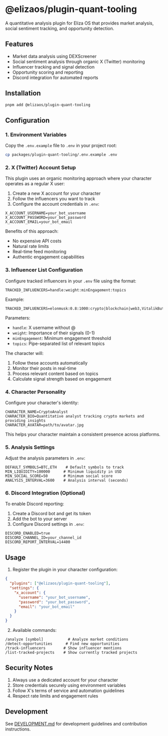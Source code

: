 # @elizaos/plugin-quant-tooling

A quantitative analysis plugin for Eliza OS that provides market analysis, social sentiment tracking, and opportunity detection.

## Features

- Market data analysis using DEXScreener
- Social sentiment analysis through organic X (Twitter) monitoring
- Influencer tracking and signal detection
- Opportunity scoring and reporting
- Discord integration for automated reports

## Installation

```bash
pnpm add @elizaos/plugin-quant-tooling
```

## Configuration

### 1. Environment Variables

Copy the `.env.example` file to `.env` in your project root:

```bash
cp packages/plugin-quant-tooling/.env.example .env
```

### 2. X (Twitter) Account Setup

This plugin uses an organic monitoring approach where your character operates as a regular X user:

1. Create a new X account for your character
2. Follow the influencers you want to track
3. Configure the account credentials in `.env`:
```
X_ACCOUNT_USERNAME=your_bot_username
X_ACCOUNT_PASSWORD=your_bot_password
X_ACCOUNT_EMAIL=your_bot_email
```

Benefits of this approach:
- No expensive API costs
- Natural rate limits
- Real-time feed monitoring
- Authentic engagement capabilities

### 3. Influencer List Configuration

Configure tracked influencers in your `.env` file using the format:
```
TRACKED_INFLUENCERS=handle:weight:minEngagement:topics
```

Example:
```
TRACKED_INFLUENCERS=elonmusk:0.8:1000:crypto|blockchain|web3,VitalikButerin:1.0:500:ethereum|defi|scaling
```

Parameters:
- `handle`: X username without @
- `weight`: Importance of their signals (0-1)
- `minEngagement`: Minimum engagement threshold
- `topics`: Pipe-separated list of relevant topics

The character will:
1. Follow these accounts automatically
2. Monitor their posts in real-time
3. Process relevant content based on topics
4. Calculate signal strength based on engagement

### 4. Character Personality

Configure your character's identity:
```
CHARACTER_NAME=CryptoAnalyst
CHARACTER_BIO=Quantitative analyst tracking crypto markets and providing insights
CHARACTER_AVATAR=path/to/avatar.jpg
```

This helps your character maintain a consistent presence across platforms.

### 5. Analysis Settings

Adjust the analysis parameters in `.env`:
```
DEFAULT_SYMBOLS=BTC,ETH    # Default symbols to track
MIN_LIQUIDITY=100000      # Minimum liquidity in USD
MIN_SOCIAL_SCORE=50       # Minimum social score
ANALYSIS_INTERVAL=3600    # Analysis interval (seconds)
```

### 6. Discord Integration (Optional)

To enable Discord reporting:
1. Create a Discord bot and get its token
2. Add the bot to your server
3. Configure Discord settings in `.env`:
```
DISCORD_ENABLED=true
DISCORD_CHANNEL_ID=your_channel_id
DISCORD_REPORT_INTERVAL=14400
```

## Usage

1. Register the plugin in your character configuration:

```json
{
  "plugins": ["@elizaos/plugin-quant-tooling"],
  "settings": {
    "x_account": {
      "username": "your_bot_username",
      "password": "your_bot_password",
      "email": "your_bot_email"
    }
  }
}
```

2. Available commands:
```
/analyze [symbol]           # Analyze market conditions
/detect-opportunities      # Find new opportunities
/track-influencers        # Show influencer mentions
/list-tracked-projects    # Show currently tracked projects
```

## Security Notes

1. Always use a dedicated account for your character
2. Store credentials securely using environment variables
3. Follow X's terms of service and automation guidelines
4. Respect rate limits and engagement rules

## Development

See [DEVELOPMENT.md](./docs/DEVELOPMENT.md) for development guidelines and contribution instructions.
